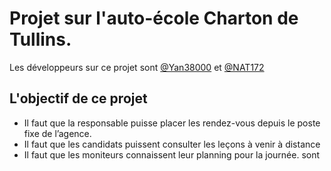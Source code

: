 # Projet sur l'auto-école Charton de Tullins. #
Les développeurs sur ce projet sont  [@Yan38000](https://github.com/yan38000) et [@NAT172](https://github.com/NAT172)
## L'objectif de ce projet ##
- Il faut que la responsable puisse placer les rendez-vous depuis le poste fixe de l’agence.
- Il faut que les candidats puissent consulter les leçons à venir à distance
- Il faut que les moniteurs connaissent leur planning pour la journée.
 sont 
